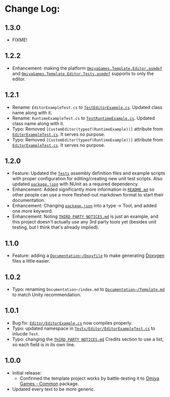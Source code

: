 # Change Log:

## 1.3.0

- FIXME!

## 1.2.2

- Enhancement: making the platform [`OmiyaGames.Template.Editor.asmdef`](/Editor/OmiyaGames.Template.Editor.asmdef) and [`OmiyaGames.Template.Editor.Tests.asmdef`](/Tests/Editor/OmiyaGames.Template.Editor.Tests.asmdef) supports to only the editor.

## 1.2.1

- Rename: `EditorExampleTest.cs` to [`TestEditorExample.cs`](/Tests/Editor/TestEditorExample.cs). Updated class name along with it.
- Rename: `RuntimeExampleTest.cs` to [`TestRuntimeExample.cs`](/Tests/Editor/TestRuntimeExample.cs). Updated class name along with it.
- Typo: Removed `[CustomEditor(typeof(RuntimeExample))]` attribute from [`EditorExampleTest.cs`](/Tests/Editor/TestEditorExample.cs). It serves no purpose.
- Typo: Removed `[CustomEditor(typeof(RuntimeExample))]` attribute from [`EditorExampleTest.cs`](/Tests/Editor/TestEditorExample.cs). It serves no purpose.

## 1.2.0

- Feature: Updated the [`Tests`](/Tests) assembly definition files and example scripts with proper configuration for editing/creating new unit test scripts. Also updated [`package.json`](/package.json) with NUnit as a required dependency.
- Enhancement: Added significantly more information in [`README.md`](/README.md) so other people can use a more fleshed-out markdown format to start their documentation.
- Enhancement: Changing [`package.json`](/package.json) into a type -> Tool, and added one more keyword.
- Enhancement: Noting [`THIRD PARTY NOTICES.md`](/THIRD%20PARTY%20NOTICES.md) is just an example, and this project doesn't actually use any 3rd party tools yet (besides unit testing, but I think that's already implied).

## 1.1.0

- Feature: adding a [`Documentation~/Doxyfile`](/Documentation~/Doxyfile) to make generating [Doxygen](http://doxygen.nl/) files a little easier.

## 1.0.2

- Typo: renaming `Documentation~/index.md` to [`Documentation~/Template.md`](/Documentation~/Template.md) to match Unity recommendation.

## 1.0.1

- Bug fix: [`Editor/EditorExample.cs`](/Editor/EditorExample.cs) now compiles properly.
- Typo: updated namespace in [`Tests/Editor/EditorExampleTest.cs`](/Tests/Editor/EditorExampleTest.cs) to inlucde `Test`.
- Typo: changing the [`THIRD PARTY NOTICES.md`](/THIRD%20PARTY%20NOTICES.md) Credits section to use a list, so each field is in its own line.

## 1.0.0

- Initial release:
    - Confirmed the template project works by battle-testing it to [Omiya Games - Common](https://github.com/OmiyaGames/omiya-games-common) package.
- Updated every text to be more generic.
